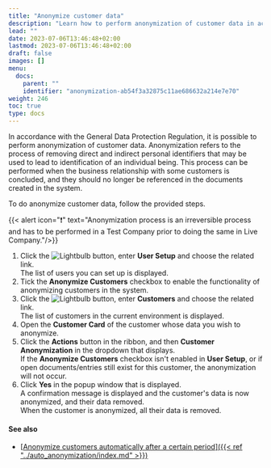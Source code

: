 ```yaml
---
title: "Anonymize customer data"
description: "Learn how to perform anonymization of customer data in accordance with GDPR."
lead: ""
date: 2023-07-06T13:46:48+02:00
lastmod: 2023-07-06T13:46:48+02:00
draft: false
images: []
menu:
  docs:
    parent: ""
    identifier: "anonymization-ab54f3a32875c11ae686632a214e7e70"
weight: 246
toc: true
type: docs
---
```


In accordance with the General Data Protection Regulation, it is possible to perform anonymization of customer data. Anonymization refers to the process of removing direct and indirect personal identifiers that may be used to lead to identification of an individual being. This process can be performed when the business relationship with some customers is concluded, and they should no longer be referenced in the documents created in the system. 

To do anonymize customer data, follow the provided steps.

{{< alert icon="❗" text="Anonymization process is an irreversible process and has to be performed in a Test Company prior to doing the same in Live Company."/>}}


1. Click the ![Lightbulb](Lightbulb_icon.PNG) button, enter **User Setup** and choose the related link.       
   The list of users you can set up is displayed.    
2. Tick the **Anonymize Customers** checkbox to enable the functionality of anonymizing customers in the system. 
3. Click the ![Lightbulb](Lightbulb_icon.PNG) button, enter **Customers** and choose the related link.     
   The list of customers in the current environment is displayed. 
4. Open the **Customer Card** of the customer whose data you wish to anonymize. 
5. Click the **Actions** button in the ribbon, and then **Customer Anonymization** in the dropdown that displays.      
   If the **Anonymize Customers** checkbox isn't enabled in **User Setup**, or if open documents/entries still exist for this customer, the anonymization will not occur. 
6. Click **Yes** in the popup window that is displayed.     
   A confirmation message is displayed and the customer's data is now anonymized, and their data removed.     
   When the customer is anonymized, all their data is removed. 

#### See also

- [<ins>Anonymize customers automatically after a certain period<ins>]({{< ref "../auto_anonymization/index.md" >}})